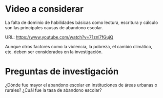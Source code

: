 # Video a considerar 

La falta de dominio de habilidades básicas como lectura, escritura y cálculo son las principales causas de abandono escolar.

URL: https://www.youtube.com/watch?v=71znl7fGujQ

Aunque otros factores como la violencia, la pobreza, el cambio climático, etc. deben ser considerados en la investigación.

# Preguntas de investigación

¿Dónde fue mayor el abandono escolar en instituciones de áreas urbanas o rurales?
¿Cuál fue la tasa de abandono escolar?
